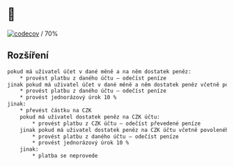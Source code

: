 # 🏦

[![codecov](https://codecov.io/gh/RadekMocek/STIN-Semestral-Server/branch/develop/graph/badge.svg?token=SOF8C73407)](https://codecov.io/gh/RadekMocek/STIN-Semestral-Server) / 70%

## Rozšíření

```txt
pokud má uživatel účet v dané měně a na něm dostatek peněz:
    * provést platbu z daného účtu – odečíst peníze
jinak pokud má uživatel účet v dané měně a něm dostatek peněz včetně povoleného kontokorentu 10 %:
    * provést platbu z daného účtu – odečíst peníze
    * provést jednorázový úrok 10 %
jinak:
    * převést částku na CZK
    pokud má uživatel dostatek peněz na CZK účtu:
        * provést platbu z CZK účtu – odečíst převedené peníze
    jinak pokud má uživatel dostatek peněz na CZK účtu včetně povoleného kontokorentu 10 %:
        * provést platbu z daného účtu – odečíst peníze
        * provést jednorázový úrok 10 %
    jinak:
        * platba se neprovede
```
